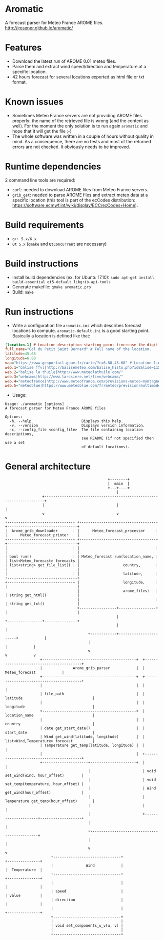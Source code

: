# Aromatic
A forecast parser for Meteo France AROME files.  
http://jrosener.github.io/aromatic/

# Features
* Download the latest run of AROME 0.01 meteo files.
* Parse them and extract wind speed/direction and temperature at a specific location.
* 42 hours forecast for several locations exported as html file or txt format.

# Known issues
* Sometimes Meteo France servers are not providing AROME files properly: the name of the retrieved file is wrong (and the content as well). For the moment the only solution is to run again `aromatic` and hope that it will get the file ;-)
* The whole software was written in a couple of hours without quality in mind. As a consequence, there are no tests and most of the returned errors are not checked. It obviously needs to be improved.

# Runtime dependencies
2 command line tools are required:
* `curl`: needed to download AROME files from Meteo France servers.
* `grib_get`: needed to parse AROME files and extract meteo data at a specific location (this tool is part of the ecCodes distribution: https://software.ecmwf.int/wiki/display/ECC/ecCodes+Home).

# Build requirements
* `g++ 5.x/6.x`
* `Qt 5.x` (`qmake` and `QtConcurrent` are necessary)

# Build instructions
* Install build dependencies (ex. for Ubuntu 17.10): `sudo apt-get install build-essential qt5-default libgrib-api-tools`
* Generate makefile: `qmake aromatic.pro`
* Build: `make`

# Run instructions
* Write a configuration file `aromatic.ini` which describes forecast locations to compute. `aromatic-default.ini` is a good starting point. Basically a location is defined like that:

```INI
[location.1] # Location description starting point (increase the digit for each location).
full_name="Col du Petit Saint Bernard" # Full name of the location.
latitude=45.68
longitude=6.88
map="https://www.geoportail.gouv.fr/carte/?c=6.88,45.68" # Location link on a map showed in the report
web.1="balise ffvl|http://balisemeteo.com/balise_histo.php?idBalise=115" # List of "name|url" printed in the report
web.2="balise la thuile|http://www.meteolathuile.com/"
web.3="webcams|http://www.larosiere.net/live/webcams/"
web.4="meteofrance|http://www.meteofrance.com/previsions-meteo-montagne/la-rosiere-1850/73700"
web.5="meteoblue|https://www.meteoblue.com/fr/meteo/prevision/multimodel/col-du-petit-saint-bernard_france_2998085"
```
* Usage:
```
Usage: ./aromatic [options]
A forecast parser for Meteo France AROME files

Options:
  -h, --help                       Displays this help.
  -v, --version                    Displays version information.
  -c, --config_file <config_file>  The file containing location descriptions,
                                   see README (if not specified then use a set
                                   of default locations).
```

# General architecture
```
                                               +--------+
                                               |  main  |
                                               +---+----+
                                                   |
                 +----------------------------------------------------------------------+
                 |                                 |                                    |
                 v                                 v                                    v
+------------------------------+ +-----------------------------------+ +--------------------------------+
|  Arome_grib_downloader       | |      Meteo_forecast_processor     | |      Meteo_forecast_printer    |
+------------------------------+ +-----------------------------------+ +--------------------------------+
|                              | |                                   | |                                |
| bool run()                   | | Meteo_forecast run(location_name, | | list<Meteo_forecast> forecasts |
| list<string> get_file_list() | |                    country,       | |                                |
|                              | |                    latitude,      | +--------------------------------+
+------------------------------+ |                    longitude,     | |                                |
                                 |                    arome_files)   | | string get_html()              |
                                 |                                   | | string get_txt()               |
                                 +-----------------+-----------------+ |                                |
                                                   |                   +----------------+---------------+
                                                   |                                    |
                                      +------------+-----------------------+            |
                                      |                                    |            |
                                      v                                    v            v
                +-------------------------------------------+  +-----------------------------------------+
                |              Arome_grib_parser            |  |               Meteo_forecast            |
                +-------------------------------------------+  +-----------------------------------------+
                |                                           |  |                                         |
                | file_path                                 |  | latitude                                |
                |                                           |  | longitude                               |
                +-------------------------------------------+  | location_name                           |
                |                                           |  | country                                 |
                | date get_start_date()                     |  | start_date                              |
                | Wind get_wind(latitude, longitude)        |  | list<Wind,Temperature> forecast         |
                | Temperature get_temp(latitude, longitude) |  |                                         |
                |                                           |  +-----------------------------------------+
                +---------------------+---------------------+  |                                         |
                                      |                        | void set_wind(wind, hour_offset)        |
                                      |                        | void set_temp(temperature, hour_offset) |
                                      |                        | Wind get_wind(hour_offset)              |
                                      |                        | Temperature get_temp(hour_offset)       |
                                      |                        |                                         |
                                      |                        +---------------------+-------------------+
                                      |                                              |
                                      +----------------------------------------------+
                                      |                                              |
                                      v                                              v
                     +-------------------------------+                       +---------------+
                     |               Wind            |                       |  Temperature  |
                     +-------------------------------+                       +---------------+
                     |                               |                       |               |
                     | speed                         |                       | value         |
                     | direction                     |                       |               |
                     |                               |                       +---------------+
                     +-------------------------------+                             
                     |                               |                             
                     | void set_components_u_v(u, v) |                             
                     |                               |
                     +-------------------------------+
```
